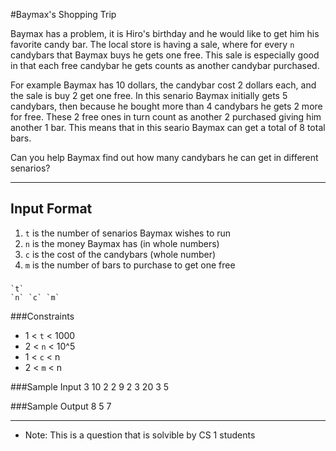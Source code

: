 #Baymax's Shopping Trip

Baymax has a problem, it is Hiro's birthday and he would like to get him his favorite candy bar.
The local store is having a sale, where for every `n` candybars that Baymax buys he gets one free.
This sale is especially good in that each free candybar he gets counts as another candybar purchased.

For example Baymax has 10 dollars, the candybar cost 2 dollars each, and the sale is buy 2 get 
one free. In this senario Baymax initially gets 5 candybars, then because he bought more than 4 candybars
he gets 2 more for free. These 2 free ones in turn count as another 2 purchased giving him another 1 bar. 
This means that in this seario Baymax can get a total of 8 total bars.

Can you help Baymax find out how many candybars he can get in different senarios?

------------------------

## Input Format
1. `t` is the number of senarios Baymax wishes to run
2. `n` is the money Baymax has (in whole numbers)
3. `c` is the cost of the candybars (whole number)
4. `m` is the number of bars to purchase to get one free

###
	`t`
	`n` `c` `m`

###Constraints
- 1 < `t` < 1000
- 2 < `n` < 10^5
- 1 < `c` < n
- 2 < `m` < n

###Sample Input
	3
	10 2 2
	9 2 3
	20 3 5

###Sample Output
	8
	5
	7

------------------------

- Note: This is a question that is solvible by CS 1 students
